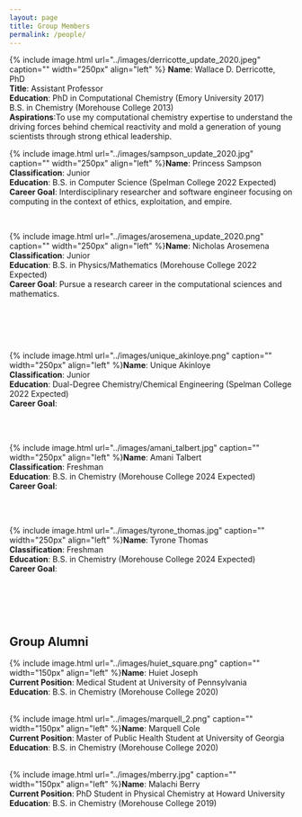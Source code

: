```yaml
---
layout: page
title: Group Members
permalink: /people/
---
```


{% include image.html url="../images/derricotte_update_2020.jpeg" caption="" width="250px" align="left" %} **Name**: Wallace D. Derricotte, PhD  
**Title**: Assistant Professor  
**Education**: PhD in Computational Chemistry (Emory University 2017)  
               B.S. in Chemistry (Morehouse College 2013)  
**Aspirations**:To use my computational chemistry expertise to understand the driving forces behind chemical reactivity and mold a generation of young scientists through strong ethical leadership.  


{% include image.html url="../images/sampson_update_2020.jpg" caption="" width="250px" align="left" %}**Name**: Princess Sampson  
**Classification**: Junior  
**Education**: B.S. in Computer Science (Spelman College 2022 Expected)  
**Career Goal**: Interdisciplinary researcher and software engineer focusing on computing in the context of ethics, exploitation, and empire.
&nbsp;

&nbsp;

{% include image.html url="../images/arosemena_update_2020.png" caption="" width="250px" align="left" %}**Name**: Nicholas Arosemena  
**Classification**: Junior  
**Education**: B.S. in Physics/Mathematics (Morehouse College 2022 Expected)  
**Career Goal**: Pursue a research career in the computational sciences and mathematics.  
&nbsp;

&nbsp;

&nbsp;

{% include image.html url="../images/unique_akinloye.png" caption="" width="250px" align="left" %}**Name**: Unique Akinloye  
**Classification**: Junior  
**Education**: Dual-Degree Chemistry/Chemical Engineering (Spelman College 2022 Expected)  
**Career Goal**:  
&nbsp;

&nbsp;

{% include image.html url="../images/amani_talbert.jpg" caption="" width="250px" align="left" %}**Name**: Amani Talbert  
**Classification**: Freshman  
**Education**: B.S. in Chemistry (Morehouse College 2024 Expected)  
**Career Goal**:  
&nbsp;

&nbsp;

{% include image.html url="../images/tyrone_thomas.jpg" caption="" width="250px" align="left" %}**Name**: Tyrone Thomas  
**Classification**: Freshman  
**Education**: B.S. in Chemistry (Morehouse College 2024 Expected)  
**Career Goal**:  
&nbsp;

&nbsp;

&nbsp;

## Group Alumni
{% include image.html url="../images/huiet_square.png" caption="" width="150px" align="left" %}**Name**: Huiet Joseph   
**Current Position**: Medical Student at University of Pennsylvania  
**Education**: B.S. in Chemistry (Morehouse College 2020)  
&nbsp;

{% include image.html url="../images/marquell_2.png" caption="" width="150px" align="left" %}**Name**: Marquell Cole  
**Current Position**: Master of Public Health Student at University of Georgia  
**Education**: B.S. in Chemistry (Morehouse College 2020)  
&nbsp;

{% include image.html url="../images/mberry.jpg" caption="" width="150px" align="left" %}**Name**: Malachi Berry  
**Current Position**: PhD Student in Physical Chemistry at Howard University  
**Education**: B.S. in Chemistry (Morehouse College 2019)
